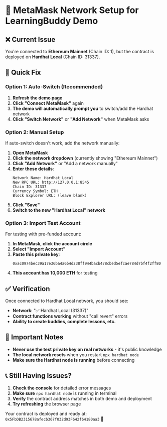 # 🔧 MetaMask Network Setup for LearningBuddy Demo

## ❌ Current Issue
You're connected to **Ethereum Mainnet** (Chain ID: 1), but the contract is deployed on **Hardhat Local** (Chain ID: 31337).

## 🎯 Quick Fix

### Option 1: Auto-Switch (Recommended)
1. **Refresh the demo page**
2. **Click "Connect MetaMask"** again
3. **The demo will automatically prompt you** to switch/add the Hardhat network
4. **Click "Switch Network"** or **"Add Network"** when MetaMask asks

### Option 2: Manual Setup
If auto-switch doesn't work, add the network manually:

1. **Open MetaMask**
2. **Click the network dropdown** (currently showing "Ethereum Mainnet")
3. **Click "Add Network"** or "Add a network manually"
4. **Enter these details**:
   ```
   Network Name: Hardhat Local
   New RPC URL: http://127.0.0.1:8545
   Chain ID: 31337
   Currency Symbol: ETH
   Block Explorer URL: (leave blank)
   ```
5. **Click "Save"**
6. **Switch to the new "Hardhat Local" network**

### Option 3: Import Test Account
For testing with pre-funded account:

1. **In MetaMask, click the account circle**
2. **Select "Import Account"**
3. **Paste this private key**:
   ```
   0xac0974bec39a17e36ba4a6b4d238ff944bacb478cbed5efcae784d7bf4f2ff80
   ```
4. **This account has 10,000 ETH** for testing

## ✅ Verification
Once connected to Hardhat Local network, you should see:
- **Network**: "✅ Hardhat Local (31337)" 
- **Contract functions working** without "call revert" errors
- **Ability to create buddies, complete lessons, etc.**

## 🚨 Important Notes
- **Never use the test private key on real networks** - it's public knowledge
- **The local network resets** when you restart `npx hardhat node`
- **Make sure the Hardhat node is running** before connecting

## 📞 Still Having Issues?
1. **Check the console** for detailed error messages
2. **Make sure** `npx hardhat node` is running in terminal
3. **Verify** the contract address matches in both demo and deployment
4. **Try refreshing** the browser page

Your contract is deployed and ready at: `0x5FbDB2315678afecb367f032d93F642f64180aa3` 🎉